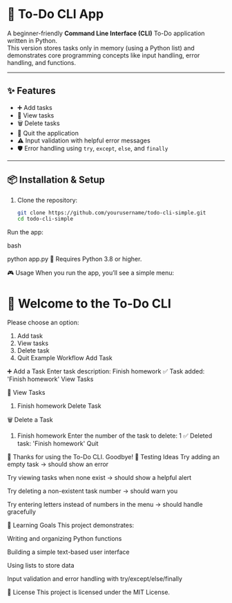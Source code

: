 # 📝 To-Do CLI App

A beginner-friendly **Command Line Interface (CLI)** To-Do application written in Python.  
This version stores tasks only in memory (using a Python list) and demonstrates core programming concepts like input handling, error handling, and functions.

---

## ✨ Features

- ➕ Add tasks  
- 👀 View tasks  
- 🗑️ Delete tasks  
- 🚪 Quit the application  
- ⚠️ Input validation with helpful error messages  
- 🛡️ Error handling using `try`, `except`, `else`, and `finally`  

---

## 📦 Installation & Setup

1. Clone the repository:
   ```bash
   git clone https://github.com/yourusername/todo-cli-simple.git
   cd todo-cli-simple
Run the app:

bash

python app.py
🐍 Requires Python 3.8 or higher.

🎮 Usage
When you run the app, you’ll see a simple menu:


📝  Welcome to the To-Do CLI
==================================================

Please choose an option:
1) Add task
2) View tasks
3) Delete task
4) Quit
Example Workflow
Add Task


➕ Add a Task
Enter task description: Finish homework
✅ Task added: 'Finish homework'
View Tasks


👀 View Tasks
1. Finish homework
Delete Task


🗑️  Delete a Task
1. Finish homework
Enter the number of the task to delete: 1
✅ Deleted task: 'Finish homework'
Quit


👋 Thanks for using the To-Do CLI. Goodbye!
🧪 Testing Ideas
Try adding an empty task → should show an error

Try viewing tasks when none exist → should show a helpful alert

Try deleting a non-existent task number → should warn you

Try entering letters instead of numbers in the menu → should handle gracefully

🎯 Learning Goals
This project demonstrates:

Writing and organizing Python functions

Building a simple text-based user interface

Using lists to store data

Input validation and error handling with try/except/else/finally

📜 License
This project is licensed under the MIT License.
